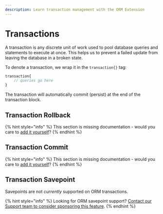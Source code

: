 ```yaml
---
description: Learn transaction management with the ORM Extension
---
```


# Transactions

A transaction is any discrete unit of work used to pool database queries and statements to execute at once. This helps us to prevent a failed update from leaving the database in a broken state.

To denote a transaction, we wrap it in the `transaction{}` tag:

```js
transaction{
    // queries go here
}
```

The transaction will automatically commit (persist) at the end of the transaction block.

## Transaction Rollback

{% hint style="info" %}
This section is missing documentation - would you care to [add it yourself](transactions.md)?
{% endhint %}

## Transaction Commit

{% hint style="info" %}
This section is missing documentation - would you care to [add it yourself](transactions.md)?
{% endhint %}

## Transaction Savepoint

Savepoints are not _currently_ supported on ORM transactions.

{% hint style="info" %}
Looking for ORM savepoint support? [Contact our Support team to consider sponsoring this feature](https://www.ortussolutions.com/products/orm-extension#support).
{% endhint %}
